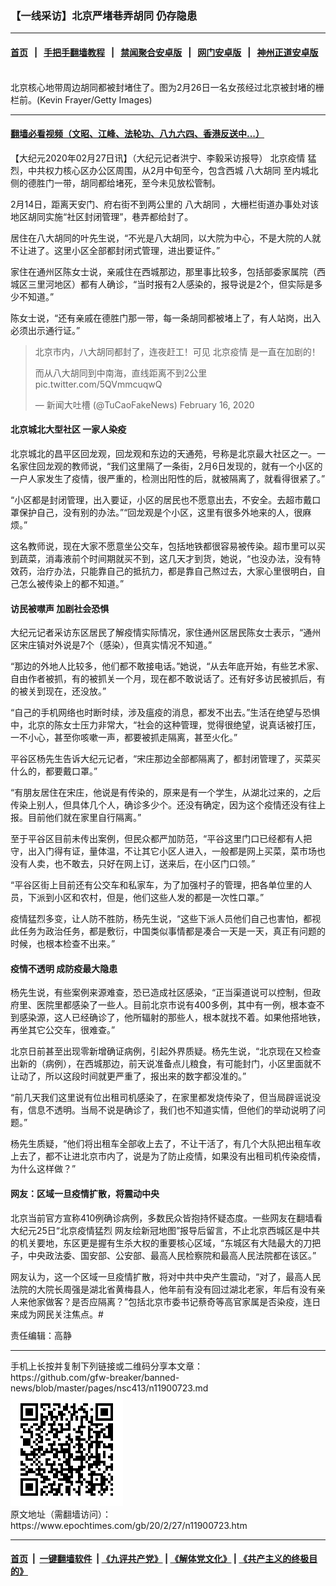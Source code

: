 ### 【一线采访】北京严堵巷弄胡同 仍存隐患
------------------------

#### [首页](https://github.com/gfw-breaker/banned-news/blob/master/README.md) &nbsp;&nbsp;|&nbsp;&nbsp; [手把手翻墙教程](https://github.com/gfw-breaker/guides/wiki) &nbsp;&nbsp;|&nbsp;&nbsp; [禁闻聚合安卓版](https://github.com/gfw-breaker/bn-android) &nbsp;&nbsp;|&nbsp;&nbsp; [网门安卓版](https://github.com/oGate2/oGate) &nbsp;&nbsp;|&nbsp;&nbsp; [神州正道安卓版](https://github.com/SzzdOgate/update) 



<div><img alt="" class="aligncenter wp-post-image" src="https://i.epochtimes.com/assets/uploads/2020/02/GettyImages-1203462269-600x400.jpg"/>
<div class="red16 caption">
 北京核心地带周边胡同都被封堵住了。图为2月26日一名女孩经过北京被封堵的栅栏前。(Kevin Frayer/Getty Images)
</div>
</div><hr/>

#### [翻墙必看视频（文昭、江峰、法轮功、八九六四、香港反送中...）](https://github.com/gfw-breaker/banned-news/blob/master/pages/link3.md)

<div><p>
 【大纪元2020年02月27日讯】（大纪元记者洪宁、李毅采访报导）
 <ok href="https://www.epochtimes.com/gb/tag/%E5%8C%97%E4%BA%AC%E7%96%AB%E6%83%85.html">
  北京疫情
 </ok>
 猛烈，中共权力核心区办公区周围，从2月中旬至今，包含西城
 <ok href="https://www.epochtimes.com/gb/tag/%E5%85%AB%E5%A4%A7%E8%83%A1%E5%90%8C.html">
  八大胡同
 </ok>
 至内城北侧的德胜门一带，胡同都给堵死，至今未见放松管制。
</p>
<p>
 2月14日，距离天安门、府右街不到两公里的
 <ok href="https://www.epochtimes.com/gb/tag/%E5%85%AB%E5%A4%A7%E8%83%A1%E5%90%8C.html">
  八大胡同
 </ok>
 ，大栅栏街道办事处对该地区胡同实施“社区封闭管理”，巷弄都给封了。
</p>
<p>
 居住在八大胡同的叶先生说，“不光是八大胡同，以大院为中心，不是大院的人就不让进了。这里小区全部都封闭式管理，进出要证件。”
</p>
<p>
 家住在通州区陈女士说，亲戚住在西城那边，那里事比较多，包括部委家属院（西城区三里河地区）都有人确诊，“当时报有2人感染的，报导说是2个，但实际是多少不知道。”
</p>
<p>
 陈女士说，“还有亲戚在德胜门那一带，每一条胡同都被堵上了，有人站岗，出入必须出示通行证。”
</p>
<p>
</p>
<blockquote class="twitter-tweet">
 <p dir="ltr" lang="zh">
  北京市内，八大胡同都封了，连夜赶工！可见
  <ok href="https://www.epochtimes.com/gb/tag/%E5%8C%97%E4%BA%AC%E7%96%AB%E6%83%85.html">
   北京疫情
  </ok>
  是一直在加剧的！
 </p>
 <p>
  而从八大胡同到中南海，直线距离不到2公里
  <ok href="https://t.co/5QVmmcuqwQ">
   pic.twitter.com/5QVmmcuqwQ
  </ok>
 </p>
 <p>
  — 新闻大吐槽 (@TuCaoFakeNews)
  <ok href="https://twitter.com/TuCaoFakeNews/status/1228939124909867008?ref_src=twsrc%5Etfw">
   February 16, 2020
  </ok>
 </p>
</blockquote>
<p>
 <h4>
  北京城北大型社区 一家人染疫
 </h4>
 <p>
  北京城北的昌平区回龙观，回龙观和东边的天通苑，号称是北京最大社区之一。一名家住回龙观的教师说，“我们这里隔了一条街，2月6日发现的，就有一个小区的一户人家发生了疫情，很严重的，检测出阳性的后，就被隔离了，就看得很紧了。”
 </p>
 <p>
  “小区都是封闭管理，出入要证，小区的居民也不愿意出去，不安全。去超市戴口罩保护自己，没有别的办法。”“回龙观是个小区，这里有很多外地来的人，很麻烦。”
 </p>
 <p>
  这名教师说，现在大家不愿意坐公交车，包括地铁都很容易被传染。超市里可以买到蔬菜，消毒液前个时间期就买不到，这几天才到货，她说，“也没办法，没有特效药，治疗办法，只能靠自己的抵抗力，都是靠自己熬过去，大家心里很明白，自己怎么被传染上的都不知道。”
 </p>
 <h4>
  访民被噤声 加剧社会恐惧
 </h4>
 <p>
  大纪元记者采访东区居民了解疫情实际情况，家住通州区居民陈女士表示，“通州区宋庄镇对外说是7个（感染），但真实情况不知道。”
 </p>
 <p>
  “那边的外地人比较多，他们都不敢接电话。”她说，“从去年底开始，有些艺术家、自由作者被抓，有的被抓关一个月，现在都不敢说话了。还有好多访民被抓后，有的被关到现在，还没放。”
 </p>
 <p>
  “自己的手机网络也时断时续，涉及瘟疫的消息，都发不出去。”生活在绝望与恐惧中，北京的陈女士压力非常大，“社会的这种管理，觉得很绝望，说真话被打压，一不小心，甚至你咳嗽一声，都要被抓走隔离，甚至火化。”
 </p>
 <p>
  平谷区杨先生告诉大纪元记者，“宋庄那边全部都隔离了，都封闭管理了，买菜买什么的，都要戴口罩。”
 </p>
 <p>
  “有朋友居住在宋庄，他说是有传染的，原来是有一个学生，从湖北过来的，之后传染上别人，但具体几个人，确诊多少个。还没有确定，因为这个疫情还没有往上报。目前他们就在家里自行隔离。”
 </p>
 <p>
  至于平谷区目前未传出案例，但民众都严加防范，“平谷这里门口已经都有人把守，出入门得有证，量体温，不让其它小区人进入，一般都是网上买菜，菜市场也没有人卖，也不敢去，只好在网上订，送来后，在小区门口领。”
 </p>
 <p>
  “平谷区街上目前还有公交车和私家车，为了加强村子的管理，把各单位里的人员，下派到小区和农村，但是，他们这些人发的都是一次性口罩。”
 </p>
 <p>
  疫情猛烈多变，让人防不胜防，杨先生说，“这些下派人员他们自己也害怕，都视此任务为政治任务，都是敷衍，中国类似事情都是凑合一天是一天，真正有问题的时候，也根本检查不出来。”
 </p>
 <h4>
  疫情不透明 成防疫最大隐患
 </h4>
 <p>
  杨先生说，有些案例来源难查，恐已造成社区感染，“正当渠道说可以控制，但政府里、医院里都感染了一些人。目前北京市说有400多例，其中有一例，根本查不到感染源，这人已经确诊了，他所辐射的那些人，根本就找不着。如果他搭地铁，再坐其它公交车，很难查。”
 </p>
 <p>
  北京日前甚至出现零新增确证病例，引起外界质疑。杨先生说，“北京现在又检查出新的（病例），在西城那边，前天说准备点儿粮食，有可能封门，小区里面就不让动了，所以这段时间就更严重了，报出来的数字都没准的。”
 </p>
 <p>
  “前几天我们这里说有位出租司机感染了，在家里都发烧传染了，但当局辟谣说没有，信息不透明。当局不说是确诊了，我们也不知道实情，但他们的举动说明了问题。”
 </p>
 <p>
  杨先生质疑，“他们将出租车全部收上去了，不让干活了，有几个大队把出租车收上去了，都不让进北京市内了，说是为了防止疫情，如果没有出租司机传染疫情，为什么这样做？”
 </p>
 <h4>
  网友：区域一旦疫情扩散，将震动中央
 </h4>
 <p>
  北京当前官方宣称410例确诊病例，多数民众皆抱持怀疑态度。一些网友在翻墙看大纪元25日“北京疫情猛烈 网友绘新冠地图”报导后留言，不止北京西城区是中共的机关要地，东区更是握有生杀大权的重要核心区域，“东城区有大陆最大的刀把子，中央政法委、国安部、公安部、最高人民检察院和最高人民法院都在该区。”
 </p>
 <p>
  网友认为，这一个区域一旦疫情扩散，将对中共中央产生震动，“对了，最高人民法院的大院长周强是湖北省黄梅县人，他年前有没有回过湖北老家，年后有没有亲人来他家做客？是否应隔离？”包括北京市委书记蔡奇等高官家属是否染疫，连日来成为网民关注焦点。#
 </p>
 <p>
  责任编辑：高静
 </p>
</p></div>
<hr/>
手机上长按并复制下列链接或二维码分享本文章：<br/>
https://github.com/gfw-breaker/banned-news/blob/master/pages/nsc413/n11900723.md <br/>
<a href='https://github.com/gfw-breaker/banned-news/blob/master/pages/nsc413/n11900723.md'><img src='https://github.com/gfw-breaker/banned-news/blob/master/pages/nsc413/n11900723.md.png'/></a> <br/>
原文地址（需翻墙访问）：https://www.epochtimes.com/gb/20/2/27/n11900723.htm


------------------------
#### [首页](https://github.com/gfw-breaker/banned-news/blob/master/README.md) &nbsp;|&nbsp; [一键翻墙软件](https://github.com/gfw-breaker/nogfw/blob/master/README.md) &nbsp;| [《九评共产党》](https://github.com/gfw-breaker/9ping.md/blob/master/README.md#九评之一评共产党是什么) | [《解体党文化》](https://github.com/gfw-breaker/jtdwh.md/blob/master/README.md) | [《共产主义的终极目的》](https://github.com/gfw-breaker/gczydzjmd.md/blob/master/README.md)


<img src='http://gfw-breaker.win/banned-news/pages/nsc413/n11900723.md' width='0px' height='0px'/>